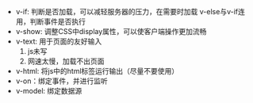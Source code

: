 - v-if: 判断是否加载，可以减轻服务器的压力，在需要时加载
  v-else与v-if连用，判断事件是否执行
- v-show: 调整CSS中display属性，可以使客户端操作更加流畅
- v-text: 用于页面的友好输入
  1. js未写
  2. 网速太慢，加载不出页面
- v-html: 将js中的html标签运行输出（尽量不要使用）
- v-on：绑定事件，并进行监听
- v-model: 绑定数据源